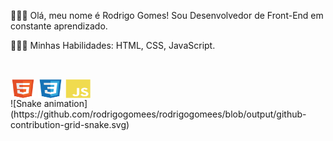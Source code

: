 🙋🏻‍♂️ Olá, meu nome é Rodrigo Gomes! Sou Desenvolvedor de Front-End em constante aprendizado.

👨🏻‍💻 Minhas Habilidades: HTML, CSS, JavaScript. 
##

<div style="display: inline_block"><br>
  <img align="center" alt="Rafa-HTML" height="30" width="40" src="https://raw.githubusercontent.com/devicons/devicon/master/icons/html5/html5-original.svg">
  <img align="center" alt="Rafa-CSS" height="30" width="40" src="https://raw.githubusercontent.com/devicons/devicon/master/icons/css3/css3-original.svg">
  <img align="center" alt="Rafa-Js" height="30" width="40" src="https://raw.githubusercontent.com/devicons/devicon/master/icons/javascript/javascript-plain.svg">
</div>
  
<div> 
![Snake animation](https://github.com/rodrigogomees/rodrigogomees/blob/output/github-contribution-grid-snake.svg)
</div> 
